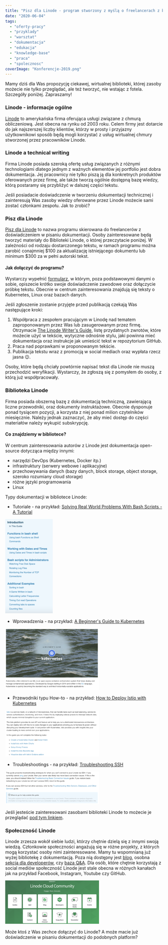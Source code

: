 ```yaml
---
title: "Pisz dla Linode - program stworzony z myślą o freelancerach z branży"
date: "2020-06-04"
tags:
  - "oferty-pracy"
  - "przyklady"
  - "warsztat"
  - "dokumentacja"
  - "edukacja"
  - "knowledge-base"
  - "praca"
  - "spolecznosc"
coverImage: "Konferencje-2019.png"
---
```


Mamy dziś dla Was propozycję ciekawej, wirtualnej biblioteki, której zasoby
możecie nie tylko przeglądać, ale też tworzyć, nie wstając z fotela. Szczegóły
poniżej. Zapraszamy!

### Linode - informacje ogólne

[Linode](https://www.linode.com/) to amerykańska firma oferująca usługi związane
z chmurą obliczeniową. Jest obecna na rynku od 2003 roku. Celem firmy jest
dotarcie do jak najszerszej liczby klientów, którzy w prosty i przyjazny
użytkownikowi sposób będą mogli korzystać z usług wirtualnej chmury stworzonej
przez pracowników Linode.

### Linode a technical writing

Firma Linode posiada szeroką ofertę usług związanych z różnymi technologiami
dlatego jednym z ważnych elementów jej portfolio jest dobra dokumentacja. Jej
pracownicy nie tylko piszą ją dla konkretnych produktów oferowanych przez firmę,
ale także tworzą ogólnie dostępną bazę wiedzy, którą postaramy się przybliżyć w
dalszej części tekstu.

Jeśli posiadacie doświadczenie w tworzeniu dokumentacji technicznej i
zainteresują Was zasoby wiedzy oferowane przez Linode możecie sami zostać
członkami zespołu. Jak to zrobić?

### Pisz dla Linode

[Pisz dla Linode](https://www.linode.com/lp/write-for-linode/) to nazwa programu
skierowana do freelancerów z doświadczeniem w pisaniu dokumentacji. Osoby
zainteresowane będą tworzyć materiały do Biblioteki Linode, o której
przeczytacie poniżej. W zależności od rodzaju dostarczonego tekstu, w ramach
programu można zarobić conajmniej $100 za aktualizację istniejącego dokumentu
lub minimum $300 za w pełni autorski tekst.

#### Jak dołączyć do programu?

Wystarczy wypełnić
[formularz](https://www.linode.com/lp/write-for-linode/#write-for-linode-form),
w którym, poza podstawowymi danymi o sobie, opiszecie krótko swoje doświadczenie
zawodowe oraz dołączycie próbkę tekstu. Obecnie w centrum zainteresowania
znajdują się teksty o Kubernetes, Linux oraz bazach danych.

Jeśli zgłoszenie zostanie przyjęte przed publikacją czekają Was następujące
kroki:

1. Współpraca z zespołem pracującym w Linodę nad tematem zaproponowanym przez
   Was lub zasugerowanym przez firmę. Otrzymacie
   [The Linode Writer's Guide](https://www.linode.com/docs/linode-writers-formatting-guide/),
   listę przydatnych zwrotów, które możecie użyć w tekście, wytyczne odnośnie
   stylu, jaki powinna mieć dokumentacja oraz instrukcje jak umieścić tekst w
   repozytorium GitHub.
2. Praca nad poprawkami w proponowanym tekście.
3. Publikacja tekstu wraz z promocją w social mediach oraz wypłata rzecz jasna
   😉.

Osoby, które będą chciały powtórnie napisać tekst dla Linode nie muszą
przechodzić weryfikacji. Wystarczy, że zgłoszą się z pomysłem do osoby, z którą
już współpracowały.

### Biblioteka Linode

Firma posiada obszerną bazę z dokumentacją techniczną, zawierającą liczne
przewodniki, oraz dokumenty instruktażowe. Obecnie dysponuje ponad tysiącem
pozycji, a korzysta z niej ponad milion czytelników miesięcznie. Należy jednak
zaznaczyć, że aby mieć dostęp do części materiałów należy wykupić subskrypcję.

#### Co znajdziemy w bibliotece?

W centrum zainteresowania autorów z Linode jest dokumentacja open-source
dotycząca między innymi:

- narzędzi DevOps (Kubernetes, Docker itp.)
- infrastruktury (serwery webowe i aplikacyjne)
- przechowywania danych (bazy danych, block storage, object storage, szeroko
  rozumiany cloud storage)
- różne języki programowania
- Linux

Typy dokumentacji w bibliotece Linode:

- Tutoriale - na przykład:
  [Solving Real World Problems With Bash Scripts - A Tutorial](https://www.linode.com/docs/development/bash/solving-real-world-problems-with-bash-scripts-a-tutorial/)

![](images/Tutorial-152x300.png)

- Wprowadzenia - na przykład:
  [A Beginner's Guide to Kubernetes](https://www.linode.com/docs/kubernetes/beginners-guide-to-kubernetes/)

![](images/guide-300x196.png)

- Przewodniki typu How-to - na przykład:
  [How to Deploy Istio with Kubernetes](https://www.linode.com/docs/kubernetes/how-to-deploy-istio-with-kubernetes/)

![](images/how_to-300x147.png)

- Troubleshootings - na przykład:
  [Troubleshooting SSH](https://www.linode.com/docs/troubleshooting/troubleshooting-ssh/)

![](images/troubleshooting-300x104.png)

Jeśli jesteście zainteresowani zasobami biblioteki Linode to możecie je
przeglądać [pod tym linkiem](https://www.linode.com/docs/).

### Społeczność Linode

Linode zrzesza wokół siebie ludzi, którzy chętnie dzielą się z innymi swoją
wiedzą. Członkowie społeczności angażują się w różne projekty, z których mogą
korzystać osoby nimi zainteresowane. Mamy tu wspomnianą już wyżej bibliotekę z
dokumentacją. Poza nią dostępny jest [blog](https://www.linode.com/blog/),
osobna [sekcja dla developerów](https://www.linode.com/developers/), czy
[baza Q&A](https://www.linode.com/community/questions/). Dla osób, które chętnie
korzystają z social mediów społeczność Linode jest stale obecna w różnych
kanałach jak na przykład Facebook, Instagram, Youtube czy GitHub.

![](images/linode_community-300x138.png)

Może ktoś z Was zechce dołączyć do Linode? A może macie już doświadczenie w
pisaniu dokumentacji do podobnych platform?
